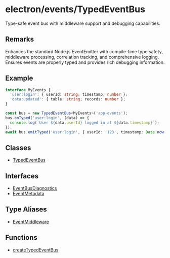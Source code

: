 # electron/events/TypedEventBus

Type-safe event bus with middleware support and debugging capabilities.

## Remarks

Enhances the standard Node.js EventEmitter with compile-time type safety,
middleware processing, correlation tracking, and comprehensive logging.
Ensures events are properly typed and provides rich debugging information.

## Example

```typescript
interface MyEvents {
  'user:login': { userId: string; timestamp: number };
  'data:updated': { table: string; records: number };
}

const bus = new TypedEventBus<MyEvents>('app-events');
bus.onTyped('user:login', (data) => {
  console.log(`User ${data.userId} logged in at ${data.timestamp}`);
});
await bus.emitTyped('user:login', { userId: '123', timestamp: Date.now() });
```

## Classes

- [TypedEventBus](classes/TypedEventBus.md)

## Interfaces

- [EventBusDiagnostics](interfaces/EventBusDiagnostics.md)
- [EventMetadata](interfaces/EventMetadata.md)

## Type Aliases

- [EventMiddleware](type-aliases/EventMiddleware.md)

## Functions

- [createTypedEventBus](functions/createTypedEventBus.md)
